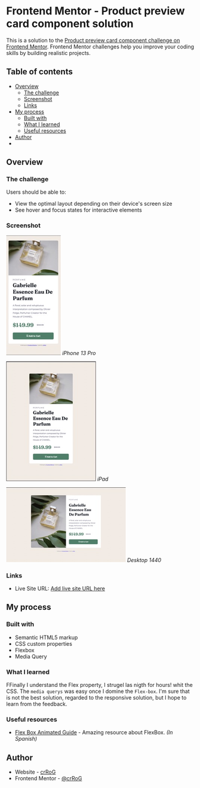 # Frontend Mentor - Product preview card component solution

This is a solution to the [Product preview card component challenge on Frontend Mentor](https://www.frontendmentor.io/challenges/product-preview-card-component-GO7UmttRfa).
Frontend Mentor challenges help you improve your coding skills by building realistic projects.

## Table of contents

- [Overview](#overview)
  - [The challenge](#the-challenge)
  - [Screenshot](#screenshot)
  - [Links](#links)
- [My process](#my-process)
  - [Built with](#built-with)
  - [What I learned](#what-i-learned)
  - [Useful resources](#useful-resources)
- [Author](#author)
-

## Overview

### The challenge

Users should be able to:

- View the optimal layout depending on their device's screen size
- See hover and focus states for interactive elements

### Screenshot

![iPhone](./images/iPhone13pro%20Small.jpeg)
_iPhone 13 Pro_

![iPad](./images/iPad%20Small.jpeg)
_iPad_

![Desktop](./images/desktop%20Small.jpeg)
_Desktop 1440_

### Links

- Live Site URL: [Add live site URL here](https://thunderous-longma-f3fdf7.netlify.app)

## My process

### Built with

- Semantic HTML5 markup
- CSS custom properties
- Flexbox
- Media Query

### What I learned

FFinally I understand the Flex property, I strugel las nigth for hours! whit the CSS.
The `media querys` was easy once I domine the `Flex-box`.
I'm sure that is not the best solution, regarded to the responsive solution, but I hope to learn from the feedback.

### Useful resources

- [Flex Box Animated Guide](https://youtu.be/EVBlLkfh2V0) - Amazing resource about FlexBox. _(In Spanish)_

## Author

- Website - [crRoG](https://crRog.com)
- Frontend Mentor - [@crRoG](https://www.frontendmentor.io/profile/crRoG)

